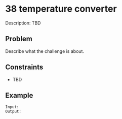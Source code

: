 # 38 temperature converter

Description: TBD

## Problem

Describe what the challenge is about.

## Constraints

- TBD

## Example

```
Input:
Output:
```
